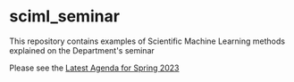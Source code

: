 # sciml_seminar
This repository contains examples of Scientific Machine Learning methods explained on the Department's seminar

Please see the [Latest Agenda for Spring 2023](https://docs.google.com/document/d/1wLA69noYfOaBN1wSNnxStacb4LxNh2HACi0asL6jxMg/edit?usp=sharing)

